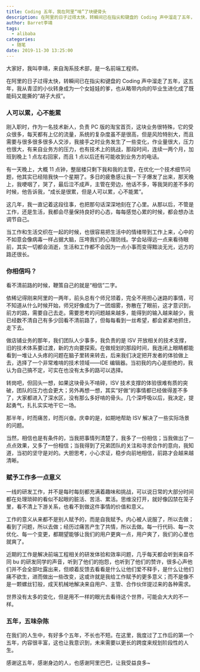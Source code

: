 ```yaml
---
title: Coding 五年，我在阿里“啃”了块硬骨头
description: 在阿里的日子过得太快，转瞬间已在指尖和键盘的 Coding 声中溜走了五年，这五年，我从青涩的小伙转身成为一个女娃娃的爹，也从略带内向的毕业生进化成了既能码又能撕的“胡子大叔”。
author: Barret李靖
tags:
  - alibaba
categories:
  - 随笔
date: 2019-11-30 13:25:00
---
```


大家好，我叫李靖，来自淘系技术部，是一名前端工程师。

在阿里的日子过得太快，转瞬间已在指尖和键盘的 Coding 声中溜走了五年，这五年，我从青涩的小伙转身成为一个女娃娃的爹，也从略带内向的毕业生进化成了既能码又能撕的“胡子大叔”。

### 人可以累，心不能累

刚入职时，作为一名技术新人，负责 PC 版的淘宝首页，这块业务很特殊，它的受众很多，每天都有上亿的流量，系统的复杂度虽不是很高，但是风险特别大，而且需要与很多很多很多人交涉，我接手之时业务发生了一些变化，作业量很大，压力也很大，有来自业务方的压力，也有技术上的挑战，那段时间，连续一两个月，加班到晚上 1 点左右回家，而且 1 点以后还有可能收到业务方的电话。

有一天晚上，大概 11 点钟，整层楼只剩下我和我的主管，在优化一个技术细节问题，他其实已经陪我快一个星期了。多日的疲惫感让我一下子爆发了出来，那天晚上，我哽咽了，哭了，最后泣不成声，主管在旁边，他话不多，等我哭的差不多的时候，他告诉我，“成长是很累，但是人可以累，心不能累”。

这几年，我一直记着这段往事，也把那句话深深地刻在了心里。从那以后，不管是工作，还是生活，我都会尽量保持良好的心态，每每感觉心累的时候，都会想办法调节自己。

当工作和生活交织在一起的时候，也很容易把生活中的情绪带到工作上来，心中的不如意会像病毒一样占据大脑，压垮我们的心理防线。学会站得远一点来看待眼前，其实一切都会消逝，生活和工作都不会因为一点小事而变得黯淡无光，远方的路还很长。

### 你相信吗？

看不清前路的时候，鞭策自己的就是“相信”二字。

依稀记得刚来阿里的一两年，前头总有个师兄领着，完全不用担心迷路的事情，可不知道从什么时候开始，师兄好像成为了一团烟雾，弥散在了眼前，这才意识到，前方的路，需要自己去走。需要思考的问题越来越多，能得到的输入越来越少，我已经数不清自己有多少回看不清前路了，但每每看到一丝希望，都会紧紧地抓住，走下去。

做店铺业务的那年，我们团队人少事多，我负责的是 ISV 开放相关的技术支撑，旧的技术体系要过渡，新的方向要探索。在做规划的那段时间，我连闭上眼睛都能看到一堆让人头疼的问题在脑子里转来转去，后来我们决定把开发者的体验做上去，选择了一个非常难啃的技术领域——IDE 编辑器。当初我的内心是拒绝的，我认为自己搞不定，可实在也没有太多的路可以选择。

转岗吧，但回头一想，如果这块骨头不啃碎，ISV 技术支撑的体验很难有质的突破，团队的压力也会更大；另外再想一想，其实“好做”的事情都已经做得差不多了，大家都进入了深水区，没有那么多好啃的骨头。几个深呼吸以后，我决定，提起勇气，扎扎实实地干它一场。

那半年，时而痛苦，时而兴奋。庆幸的是，如期地帮助 ISV 解决了一些实际场景的问题。

当然，相信也是有条件的，当我把事情列清楚了，我多了一份相信；当我做出了一点点效果，又多了一份相信；当我得到了兄弟团队的关注和寻求合作的意向，我知道，当初的坚守是对的。大胆思考，小心求证，稳步向前地相信，前路才会越来越清晰。

### 赋予工作多一点意义

一线的研发工作，并不是每时每刻都充满着趣味和挑战，可以说日常的大部分时间都在处理琐碎的看似不起眼的脏活、苦活、累活。思维没打开，就好像囚禁在笼子里，看不清上下游关系，也看不到做这件事情的价值和意义。

工作的意义从来都不是别人赋予的，而是自我赋予。内心被人说服了，所以去做；看到了问题，所以去做；经历过痛苦产生了共情，所以去做。每一行代码、每一次优化、每一个变更，都期望能够让我们的用户更爽一点，用户爽了，我们的心里也就爽了。

近期的工作是解决前端工程相关的研发体验和效率问题，几乎每天都会听到来自不同 bu 的研发同学的声音，听到了他们的抱怨，也听到了他们的赞许，很多心声他们并不会全部吐露出来，但顺着反馈去看看是什么让他们爱不释手，是什么让他们痛不欲生，进而做出一些改变，这或许就是我给工作赋予的更多意义；而不是像不是一颗螺丝钉般，成天机械地解决来自用户、主管、合作伙伴提过来的各种需求。

世界没有太多的变化，但是用不一样的眼光去看待这个世界，可能会大大的不一样。

### 五年，五味杂陈

在我们的人生中，有好多个五年，不长也不短。在这里，我度过了工作后的第一个五年，内容很丰富，这也让我意识到，未来需要以更长的跨度来规划阶段性的人生。

感谢这五年，感谢身边的人，也感谢阿里巴巴，让我受益良多~
